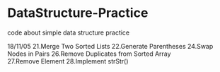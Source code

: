 # DataStructure-Practice
code about simple data structure practice


18/11/05
21.Merge Two Sorted Lists
22.Generate Parentheses
24.Swap Nodes in Pairs
26.Remove Duplicates from Sorted Array    
27.Remove Element
28.Implement strStr() 
